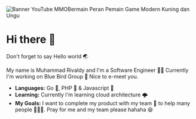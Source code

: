 ![Banner YouTube MMOBermain Peran Pemain Game Modern Kuning dan Ungu](https://user-images.githubusercontent.com/37611364/214979933-1dd6d54a-416f-4827-90d2-f5e1d6afaddc.png)

# Hi there :clap:

Don't forget to say Hello world :earth_asia:

My name is Muhammad Rivaldy and I'm a Software Engineer :technologist:
Currently I'm working on Blue Bird Group :blue_car:
Nice to e-meet you.

- **Languages:** Go 🥇, PHP 🥈 & Javascript 🥉️
- **Learning:** Currently I'm learning cloud architecture 🌩️
- **My Goals:** I want to complete my product with my team :night_with_stars: to help many people 🧑‍🤝‍🧑. Pray for me and my team please hahaha 😆
